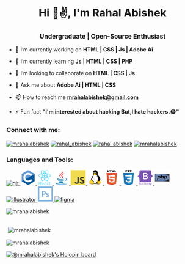 <h1 align="center">Hi 👋✌️, I'm Rahal Abishek</h1>
<h3 align="center">Undergraduate | Open-Source Enthusiast </h3>




- 🔭 I’m currently working on **HTML | CSS | Js | Adobe Ai**

- 🌱 I’m currently learning **Js | HTML | CSS | PHP**

- 👯 I’m looking to collaborate on **HTML | CSS | Js**

- 💬 Ask me about **Adobe Ai | HTML | CSS**

- 📫 How to reach me **mrahalabishek@gmail.com**

- ⚡ Fun fact **"I'm interested about hacking But,I hate hackers.😂"**

<h3 align="left">Connect with me:</h3>
<p align="left">
<a href="https://dev.to/mrahalabishek" target="blank"><img align="center" src="https://raw.githubusercontent.com/rahuldkjain/github-profile-readme-generator/master/src/images/icons/Social/devto.svg" alt="mrahalabishek" height="30" width="40" /></a>
<a href="https://twitter.com/rahal_abishek" target="blank"><img align="center" src="https://raw.githubusercontent.com/rahuldkjain/github-profile-readme-generator/master/src/images/icons/Social/twitter.svg" alt="rahal_abishek" height="30" width="40" /></a>
<a href="https://linkedin.com/in/rahal abishek" target="blank"><img align="center" src="https://raw.githubusercontent.com/rahuldkjain/github-profile-readme-generator/master/src/images/icons/Social/linked-in-alt.svg" alt="rahal abishek" height="30" width="40" /></a>
<a href="https://www.hackerrank.com/mrahalabishek" target="blank"><img align="center" src="https://raw.githubusercontent.com/rahuldkjain/github-profile-readme-generator/master/src/images/icons/Social/hackerrank.svg" alt="mrahalabishek" height="30" width="40" /></a>
</p>

<h3 align="left">Languages and Tools:</h3>
<p align="left"> <a href="https://git-scm.com/" target="_blank" rel="noreferrer"> <img src="https://www.vectorlogo.zone/logos/git-scm/git-scm-icon.svg" alt="git" width="40" height="40"/> </a> <a href="https://www.cprogramming.com/" target="_blank" rel="noreferrer"> <img src="https://raw.githubusercontent.com/devicons/devicon/master/icons/c/c-original.svg" alt="c" width="40" height="40"/> </a> <a href="https://reactjs.org/" target="_blank" rel="noreferrer"> <img src="https://raw.githubusercontent.com/devicons/devicon/master/icons/react/react-original-wordmark.svg" alt="react" width="40" height="40"/> </a><a href="https://www.java.com" target="_blank" rel="noreferrer"> <img src="https://raw.githubusercontent.com/devicons/devicon/master/icons/java/java-original.svg" alt="java" width="40" height="40"/> </a> <a href="https://developer.mozilla.org/en-US/docs/Web/JavaScript" target="_blank" rel="noreferrer"> <img src="https://raw.githubusercontent.com/devicons/devicon/master/icons/javascript/javascript-original.svg" alt="javascript" width="40" height="40"/> </a> <a href="https://www.linux.org/" target="_blank" rel="noreferrer"> <img src="https://raw.githubusercontent.com/devicons/devicon/master/icons/linux/linux-original.svg" alt="linux" width="40" height="40"/> </a>  <a href="https://www.w3.org/html/" target="_blank" rel="noreferrer"> <img src="https://raw.githubusercontent.com/devicons/devicon/master/icons/html5/html5-original-wordmark.svg" alt="html5" width="40" height="40"/> </a> <a href="https://www.w3schools.com/css/" target="_blank" rel="noreferrer"> <img src="https://raw.githubusercontent.com/devicons/devicon/master/icons/css3/css3-original-wordmark.svg" alt="css3" width="40" height="40"/> </a> <a href="https://getbootstrap.com" target="_blank" rel="noreferrer"> <img src="https://raw.githubusercontent.com/devicons/devicon/master/icons/bootstrap/bootstrap-plain-wordmark.svg" alt="bootstrap" width="40" height="40"/> </a> <a href="https://www.php.net" target="_blank" rel="noreferrer"> <img src="https://raw.githubusercontent.com/devicons/devicon/master/icons/php/php-original.svg" alt="php" width="40" height="40"/> </a> <a href="https://www.adobe.com/in/products/illustrator.html" target="_blank" rel="noreferrer"> <img src="https://www.vectorlogo.zone/logos/adobe_illustrator/adobe_illustrator-icon.svg" alt="illustrator" width="40" height="40"/> </a> <a href="https://www.photoshop.com/en" target="_blank" rel="noreferrer"> <img src="https://raw.githubusercontent.com/devicons/devicon/master/icons/photoshop/photoshop-line.svg" alt="photoshop" width="40" height="40"/> </a> <a href="https://www.figma.com/" target="_blank" rel="noreferrer"> <img src="https://www.vectorlogo.zone/logos/figma/figma-icon.svg" alt="figma" width="40" height="40"/> </a> </p>

<p><img align="left" src="https://github-readme-stats.vercel.app/api/top-langs?username=mrahalabishek&show_icons=true&theme=github_dark&layout=compact" alt="mrahalabishek" /></p>

<br><br>

<p>&nbsp;<img align="center" src="https://github-readme-stats.vercel.app/api?username=mrahalabishek&show_icons=true&theme=github_dark" alt="mrahalabishek" /></p>
<p><img align="center" src="https://github-readme-streak-stats.herokuapp.com/?user=mrahalabishek&show_icons=true&theme=blueberry_duo" alt="mrahalabishek" /></p>

[![@mrahalabishek's Holopin board](https://holopin.me/mrahalabishek)](https://holopin.io/@mrahalabishek)
<!---
mrahalabishek/mrahalabishek is a ✨ special ✨ repository because its `README.md` (this file) appears on your GitHub profile.
You can click the Preview link to take a look at your changes.
--->
